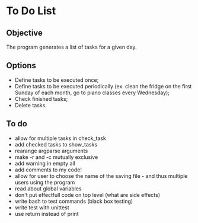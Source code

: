 # To Do List
## Objective
The program generates a list of tasks for a given day.
## Options
- Define tasks to be executed once;
- Define tasks to be executed periodically (ex. clean the fridge on the first Sunday of each month, go to piano classes every Wednesday);
- Check finished tasks;
- Delete tasks.
## To do
- allow for multiple tasks in check_task
- add checked tasks to show_tasks
- rearange argparse arguments
- make -r and -c mutually exclusive
- add warning in empty all
- add comments to my code!
- allow for user to choose the name of the saving file - and thus multiple users using the program
- read about global variables
- don't put effectfull code on top level (what are side effects)
- write bash to test commands (black box testing)
- write test with unittest
- use return instead of print

